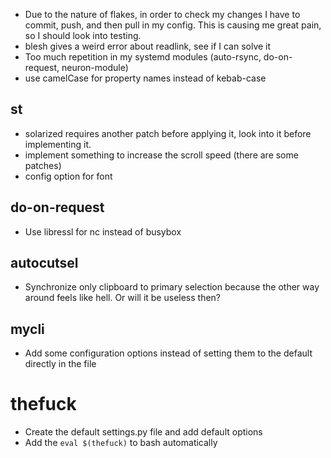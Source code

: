 * Due to the nature of flakes, in order to check my changes I have to commit, push, and then pull in my config. This is causing me great pain, so I should look into testing.
* blesh gives a weird error about readlink, see if I can solve it
* Too much repetition in my systemd modules (auto-rsync, do-on-request, neuron-module)
* use camelCase for property names instead of kebab-case

## st
* solarized requires another patch before applying it, look into it before implementing it.
* implement something to increase the scroll speed (there are some patches)
* config option for font

## do-on-request
* Use libressl for nc instead of busybox

## autocutsel
* Synchronize only clipboard to primary selection because the other way around feels like hell. Or will it be useless then?

## mycli
* Add some configuration options instead of setting them to the default directly in the file

# thefuck
* Create the default settings.py file and add default options
* Add the `eval $(thefuck)` to bash automatically
